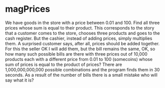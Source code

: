 # magPrices
We have goods in the store with a price between 0.01 and 100. Find all three prices whose sum is equal to their product. This corresponds to the story that a customer comes to the store, chooses three products and goes to the cash register. But the cashier, instead of adding prices, simply multiplies them. A surprised customer says, after all, prices should be added together. For this the seller OK I will add them, but the bill remains the same, OK, so how many such possible bills are there with three prices out of 10,000 products each with a different price from 0.01 to 100 (somecoins) whose sum of prices is equal to the product of prices?
There are 1,000,000,000,000 possible combinations and the program finds them in 30 seconds.
As a result of the number of bills there is a small mistake who will say what it is?

